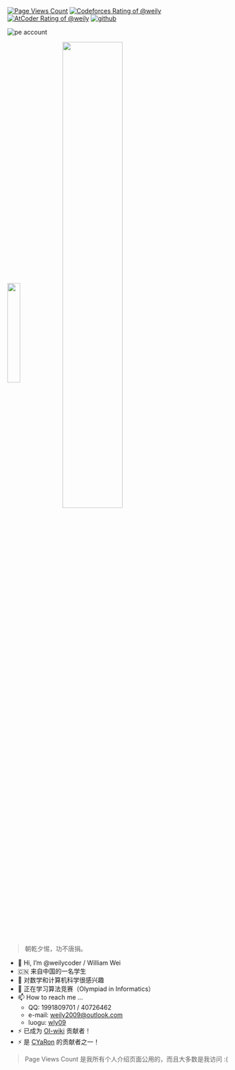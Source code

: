 [![Page Views Count](https://badges.toozhao.com/badges/01HYYXADZH998DH2N5QTGZSZG1/green.svg)](https://badges.toozhao.com/stats/01HYYXADZH998DH2N5QTGZSZG1)
[![Codeforces Rating of @weily](https://cfrating.baoshuo.dev/rating?username=weily&style=flat)](https://codeforces.com/profile/weily)
[![AtCoder Rating of @weily](https://atrating.baoshuo.dev/rating?username=weily&style=flat)](https://atcoder.jp/users/weily)
[![github](https://img.shields.io/badge/github-weilycoder-blue?logo=github)](https://github.com/weilycoder)

<!--[![Hugo](https://img.shields.io/badge/Blog-weily09-FF4088?logo=Hugo)](https://weilycoder.github.io/)-->

![pe account](https://projecteuler.net/profile/weily09.png)

<div>
  <img align="center" width="24%" src="https://github-readme-stats.vercel.app/api/top-langs/?username=weilycoder">
  <img align="center" width="52%" src="https://github-readme-stats.vercel.app/api?username=weilycoder&theme=gruvbox&show_icons=true">
</div>

> 朝乾夕惕，功不唐捐。

- 👋 Hi, I’m @weilycoder / William Wei
- 🇨🇳 来自中国的一名学生
- 👀 对数学和计算机科学很感兴趣
- 💞️ 正在学习算法竞赛（Olympiad in Informatics）
- 📫 How to reach me ...
  - QQ: 1991809701 / 40726462
  - e-mail: [weily2009@outlook.com](mailto:weily2009@outlook.com)
  - luogu: [wly09](https://www.luogu.com/user/818693)
- ⚡ 已成为 [OI-wiki](https://github.com/OI-wiki/OI-wiki) 贡献者！
- ⚡ 是 [CYaRon](https://github.com/luogu-dev/cyaron) 的贡献者之一！

> Page Views Count 是我所有个人介绍页面公用的，而且大多数是我访问 :(

<!---
weilycoder/weilycoder is a ✨ special ✨ repository because its `README.md` (this file) appears on your GitHub profile.
You can click the Preview link to take a look at your changes.
--->
